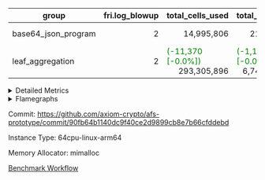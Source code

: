 | group | fri.log_blowup | total_cells_used | total_cycles | total_proof_time_ms |
| --- | --- | --- | --- | --- |
| base64_json_program | <div style='text-align: right'>2</div>  | <div style='text-align: right'>14,995,806</div>  | <div style='text-align: right'>217,352</div>  | <span style="color: red">(+8.0 [+0.3%])</span> <div style='text-align: right'>2,518.0</div>  |
| leaf_aggregation | <div style='text-align: right'>2</div>  | <span style="color: green">(-11,370 [-0.0%])</span> <div style='text-align: right'>293,305,896</div>  | <span style="color: green">(-1,102 [-0.0%])</span> <div style='text-align: right'>6,749,455</div>  | <span style="color: green">(-234.0 [-0.7%])</span> <div style='text-align: right'>35,023.0</div>  |


<details>
<summary>Detailed Metrics</summary>

| group | collect_metrics | execute_time_ms | total_cells_used | total_cycles |
| --- | --- | --- | --- | --- |
| base64_json_program | true | <span style="color: red">(+1.0 [+0.1%])</span> <div style='text-align: right'>1,392.0</div>  | <div style='text-align: right'>14,995,806</div>  | <div style='text-align: right'>217,352</div>  |

| group | chip_name | collect_metrics | rows_used |
| --- | --- | --- | --- |
| base64_json_program | ProgramChip | true | <div style='text-align: right'>19,408</div>  |
| base64_json_program | VmConnectorAir | true | <div style='text-align: right'>2</div>  |
| base64_json_program | Boundary | true | <div style='text-align: right'>5,180</div>  |
| base64_json_program | Merkle | true | <div style='text-align: right'>5,538</div>  |
| base64_json_program | AccessAdapter<8> | true | <div style='text-align: right'>5,180</div>  |
| base64_json_program | PhantomAir | true | <div style='text-align: right'>5</div>  |
| base64_json_program | <Rv32BaseAluAdapterAir,BaseAluCoreAir<4, 8>> | true | <div style='text-align: right'>89,113</div>  |
| base64_json_program | <Rv32BaseAluAdapterAir,LessThanCoreAir<4, 8>> | true | <div style='text-align: right'>575</div>  |
| base64_json_program | <Rv32BaseAluAdapterAir,ShiftCoreAir<4, 8>> | true | <div style='text-align: right'>16,188</div>  |
| base64_json_program | <Rv32LoadStoreAdapterAir,LoadStoreCoreAir<4>> | true | <div style='text-align: right'>55,121</div>  |
| base64_json_program | <Rv32LoadStoreAdapterAir,LoadSignExtendCoreAir<4, 8>> | true | <div style='text-align: right'>1,236</div>  |
| base64_json_program | <Rv32BranchAdapterAir,BranchEqualCoreAir<4>> | true | <div style='text-align: right'>27,336</div>  |
| base64_json_program | <Rv32BranchAdapterAir,BranchLessThanCoreAir<4, 8>> | true | <div style='text-align: right'>16,738</div>  |
| base64_json_program | <Rv32CondRdWriteAdapterAir,Rv32JalLuiCoreAir> | true | <div style='text-align: right'>5,004</div>  |
| base64_json_program | <Rv32JalrAdapterAir,Rv32JalrCoreAir> | true | <div style='text-align: right'>2,940</div>  |
| base64_json_program | <Rv32RdWriteAdapterAir,Rv32AuipcCoreAir> | true | <div style='text-align: right'>1,331</div>  |
| base64_json_program | <Rv32MultAdapterAir,MultiplicationCoreAir<4, 8>> | true | <div style='text-align: right'>116</div>  |
| base64_json_program | <Rv32MultAdapterAir,MulHCoreAir<4, 8>> | true | <div style='text-align: right'>86</div>  |
| base64_json_program | <Rv32HintStoreAdapterAir,Rv32HintStoreCoreAir> | true | <div style='text-align: right'>1,563</div>  |
| base64_json_program | Poseidon2VmAir<BabyBearParameters> | true | <div style='text-align: right'>10,718</div>  |
| base64_json_program | BitwiseOperationLookupAir<8> | true | <div style='text-align: right'>65,536</div>  |
| base64_json_program | RangeTupleCheckerAir<2> | true | <div style='text-align: right'>524,288</div>  |
| base64_json_program | VariableRangeCheckerAir | true | <div style='text-align: right'>131,072</div>  |

| group | collect_metrics | dsl_ir | opcode | frequency |
| --- | --- | --- | --- | --- |
| base64_json_program | true |  | ADD | <div style='text-align: right'>69,777</div>  |
| base64_json_program | true |  | AND | <div style='text-align: right'>10,124</div>  |
| base64_json_program | true |  | AUIPC | <div style='text-align: right'>1,331</div>  |
| base64_json_program | true |  | BEQ | <div style='text-align: right'>15,568</div>  |
| base64_json_program | true |  | BGE | <div style='text-align: right'>704</div>  |
| base64_json_program | true |  | BGEU | <div style='text-align: right'>6,863</div>  |
| base64_json_program | true |  | BLT | <div style='text-align: right'>3,353</div>  |
| base64_json_program | true |  | BLTU | <div style='text-align: right'>5,818</div>  |
| base64_json_program | true |  | BNE | <div style='text-align: right'>11,768</div>  |
| base64_json_program | true |  | HINT_STOREW | <div style='text-align: right'>1,563</div>  |
| base64_json_program | true |  | JAL | <div style='text-align: right'>3,686</div>  |
| base64_json_program | true |  | JALR | <div style='text-align: right'>2,940</div>  |
| base64_json_program | true |  | LOADB | <div style='text-align: right'>1,236</div>  |
| base64_json_program | true |  | LOADBU | <div style='text-align: right'>23,858</div>  |
| base64_json_program | true |  | LOADHU | <div style='text-align: right'>3</div>  |
| base64_json_program | true |  | LOADW | <div style='text-align: right'>13,465</div>  |
| base64_json_program | true |  | LUI | <div style='text-align: right'>1,318</div>  |
| base64_json_program | true |  | MUL | <div style='text-align: right'>116</div>  |
| base64_json_program | true |  | MULHU | <div style='text-align: right'>86</div>  |
| base64_json_program | true |  | OR | <div style='text-align: right'>7,608</div>  |
| base64_json_program | true |  | PHANTOM | <div style='text-align: right'>5</div>  |
| base64_json_program | true |  | SLL | <div style='text-align: right'>7,118</div>  |
| base64_json_program | true |  | SLT | <div style='text-align: right'>5</div>  |
| base64_json_program | true |  | SLTU | <div style='text-align: right'>570</div>  |
| base64_json_program | true |  | SRA | <div style='text-align: right'>8</div>  |
| base64_json_program | true |  | SRL | <div style='text-align: right'>9,062</div>  |
| base64_json_program | true |  | STOREB | <div style='text-align: right'>5,133</div>  |
| base64_json_program | true |  | STOREH | <div style='text-align: right'>10</div>  |
| base64_json_program | true |  | STOREW | <div style='text-align: right'>12,652</div>  |
| base64_json_program | true |  | SUB | <div style='text-align: right'>1,416</div>  |
| base64_json_program | true |  | XOR | <div style='text-align: right'>188</div>  |

| group | air_name | collect_metrics | dsl_ir | opcode | cells_used |
| --- | --- | --- | --- | --- | --- |
| base64_json_program | <Rv32BaseAluAdapterAir,BaseAluCoreAir<4, 8>> | true |  | ADD | <div style='text-align: right'>2,511,972</div>  |
| base64_json_program | AccessAdapter<8> | true |  | ADD | <div style='text-align: right'>85</div>  |
| base64_json_program | Boundary | true |  | ADD | <div style='text-align: right'>200</div>  |
| base64_json_program | Merkle | true |  | ADD | <div style='text-align: right'>128</div>  |
| base64_json_program | <Rv32BaseAluAdapterAir,BaseAluCoreAir<4, 8>> | true |  | AND | <div style='text-align: right'>364,464</div>  |
| base64_json_program | <Rv32RdWriteAdapterAir,Rv32AuipcCoreAir> | true |  | AUIPC | <div style='text-align: right'>27,951</div>  |
| base64_json_program | AccessAdapter<8> | true |  | AUIPC | <div style='text-align: right'>51</div>  |
| base64_json_program | Boundary | true |  | AUIPC | <div style='text-align: right'>120</div>  |
| base64_json_program | Merkle | true |  | AUIPC | <div style='text-align: right'>3,520</div>  |
| base64_json_program | <Rv32BranchAdapterAir,BranchEqualCoreAir<4>> | true |  | BEQ | <div style='text-align: right'>404,768</div>  |
| base64_json_program | <Rv32BranchAdapterAir,BranchLessThanCoreAir<4, 8>> | true |  | BGE | <div style='text-align: right'>22,528</div>  |
| base64_json_program | <Rv32BranchAdapterAir,BranchLessThanCoreAir<4, 8>> | true |  | BGEU | <div style='text-align: right'>219,616</div>  |
| base64_json_program | <Rv32BranchAdapterAir,BranchLessThanCoreAir<4, 8>> | true |  | BLT | <div style='text-align: right'>107,296</div>  |
| base64_json_program | <Rv32BranchAdapterAir,BranchLessThanCoreAir<4, 8>> | true |  | BLTU | <div style='text-align: right'>186,176</div>  |
| base64_json_program | <Rv32BranchAdapterAir,BranchEqualCoreAir<4>> | true |  | BNE | <div style='text-align: right'>305,968</div>  |
| base64_json_program | <Rv32HintStoreAdapterAir,Rv32HintStoreCoreAir> | true |  | HINT_STOREW | <div style='text-align: right'>40,638</div>  |
| base64_json_program | AccessAdapter<8> | true |  | HINT_STOREW | <div style='text-align: right'>13,277</div>  |
| base64_json_program | Boundary | true |  | HINT_STOREW | <div style='text-align: right'>31,240</div>  |
| base64_json_program | Merkle | true |  | HINT_STOREW | <div style='text-align: right'>49,856</div>  |
| base64_json_program | <Rv32CondRdWriteAdapterAir,Rv32JalLuiCoreAir> | true |  | JAL | <div style='text-align: right'>66,348</div>  |
| base64_json_program | <Rv32JalrAdapterAir,Rv32JalrCoreAir> | true |  | JALR | <div style='text-align: right'>82,320</div>  |
| base64_json_program | <Rv32LoadStoreAdapterAir,LoadSignExtendCoreAir<4, 8>> | true |  | LOADB | <div style='text-align: right'>43,260</div>  |
| base64_json_program | <Rv32LoadStoreAdapterAir,LoadStoreCoreAir<4>> | true |  | LOADBU | <div style='text-align: right'>954,320</div>  |
| base64_json_program | AccessAdapter<8> | true |  | LOADBU | <div style='text-align: right'>2,873</div>  |
| base64_json_program | Boundary | true |  | LOADBU | <div style='text-align: right'>6,760</div>  |
| base64_json_program | Merkle | true |  | LOADBU | <div style='text-align: right'>12,480</div>  |
| base64_json_program | <Rv32LoadStoreAdapterAir,LoadStoreCoreAir<4>> | true |  | LOADHU | <div style='text-align: right'>120</div>  |
| base64_json_program | <Rv32LoadStoreAdapterAir,LoadStoreCoreAir<4>> | true |  | LOADW | <div style='text-align: right'>538,600</div>  |
| base64_json_program | AccessAdapter<8> | true |  | LOADW | <div style='text-align: right'>1,921</div>  |
| base64_json_program | Boundary | true |  | LOADW | <div style='text-align: right'>4,520</div>  |
| base64_json_program | Merkle | true |  | LOADW | <div style='text-align: right'>12,416</div>  |
| base64_json_program | <Rv32CondRdWriteAdapterAir,Rv32JalLuiCoreAir> | true |  | LUI | <div style='text-align: right'>23,724</div>  |
| base64_json_program | AccessAdapter<8> | true |  | LUI | <div style='text-align: right'>17</div>  |
| base64_json_program | Boundary | true |  | LUI | <div style='text-align: right'>40</div>  |
| base64_json_program | <Rv32MultAdapterAir,MultiplicationCoreAir<4, 8>> | true |  | MUL | <div style='text-align: right'>3,596</div>  |
| base64_json_program | <Rv32MultAdapterAir,MulHCoreAir<4, 8>> | true |  | MULHU | <div style='text-align: right'>3,354</div>  |
| base64_json_program | <Rv32BaseAluAdapterAir,BaseAluCoreAir<4, 8>> | true |  | OR | <div style='text-align: right'>273,888</div>  |
| base64_json_program | PhantomAir | true |  | PHANTOM | <div style='text-align: right'>30</div>  |
| base64_json_program | <Rv32BaseAluAdapterAir,ShiftCoreAir<4, 8>> | true |  | SLL | <div style='text-align: right'>377,254</div>  |
| base64_json_program | <Rv32BaseAluAdapterAir,LessThanCoreAir<4, 8>> | true |  | SLT | <div style='text-align: right'>185</div>  |
| base64_json_program | <Rv32BaseAluAdapterAir,LessThanCoreAir<4, 8>> | true |  | SLTU | <div style='text-align: right'>21,090</div>  |
| base64_json_program | AccessAdapter<8> | true |  | SLTU | <div style='text-align: right'>17</div>  |
| base64_json_program | Boundary | true |  | SLTU | <div style='text-align: right'>40</div>  |
| base64_json_program | <Rv32BaseAluAdapterAir,ShiftCoreAir<4, 8>> | true |  | SRA | <div style='text-align: right'>424</div>  |
| base64_json_program | <Rv32BaseAluAdapterAir,ShiftCoreAir<4, 8>> | true |  | SRL | <div style='text-align: right'>480,286</div>  |
| base64_json_program | <Rv32LoadStoreAdapterAir,LoadStoreCoreAir<4>> | true |  | STOREB | <div style='text-align: right'>205,320</div>  |
| base64_json_program | AccessAdapter<8> | true |  | STOREB | <div style='text-align: right'>10,472</div>  |
| base64_json_program | Boundary | true |  | STOREB | <div style='text-align: right'>24,640</div>  |
| base64_json_program | Merkle | true |  | STOREB | <div style='text-align: right'>39,680</div>  |
| base64_json_program | <Rv32LoadStoreAdapterAir,LoadStoreCoreAir<4>> | true |  | STOREH | <div style='text-align: right'>400</div>  |
| base64_json_program | AccessAdapter<8> | true |  | STOREH | <div style='text-align: right'>17</div>  |
| base64_json_program | Boundary | true |  | STOREH | <div style='text-align: right'>40</div>  |
| base64_json_program | <Rv32LoadStoreAdapterAir,LoadStoreCoreAir<4>> | true |  | STOREW | <div style='text-align: right'>506,080</div>  |
| base64_json_program | AccessAdapter<8> | true |  | STOREW | <div style='text-align: right'>15,300</div>  |
| base64_json_program | Boundary | true |  | STOREW | <div style='text-align: right'>36,000</div>  |
| base64_json_program | Merkle | true |  | STOREW | <div style='text-align: right'>59,072</div>  |
| base64_json_program | <Rv32BaseAluAdapterAir,BaseAluCoreAir<4, 8>> | true |  | SUB | <div style='text-align: right'>50,976</div>  |
| base64_json_program | <Rv32BaseAluAdapterAir,BaseAluCoreAir<4, 8>> | true |  | XOR | <div style='text-align: right'>6,768</div>  |

| group | commit_exe_time_ms | execute_and_trace_gen_time_ms | execute_time_ms | fri.log_blowup | keygen_time_ms | num_segments | total_cells_used | total_cycles | total_proof_time_ms |
| --- | --- | --- | --- | --- | --- | --- | --- | --- | --- |
| base64_json_program | <span style="color: green">(-1.0 [-7.1%])</span> <div style='text-align: right'>13.0</div>  | <span style="color: green">(-5.0 [-1.0%])</span> <div style='text-align: right'>504.0</div>  | <span style="color: green">(-1.0 [-0.3%])</span> <div style='text-align: right'>337.0</div>  | <div style='text-align: right'>2</div>  | <span style="color: red">(+6.0 [+3.1%])</span> <div style='text-align: right'>199.0</div>  | <div style='text-align: right'>1</div>  | <div style='text-align: right'>14,995,806</div>  | <div style='text-align: right'>217,352</div>  | <span style="color: red">(+8.0 [+0.3%])</span> <div style='text-align: right'>2,518.0</div>  |
| leaf_aggregation |  |  |  | <div style='text-align: right'>2</div>  |  |  | <span style="color: green">(-11,370 [-0.0%])</span> <div style='text-align: right'>293,305,896</div>  | <span style="color: green">(-1,102 [-0.0%])</span> <div style='text-align: right'>6,749,455</div>  | <span style="color: green">(-234.0 [-0.7%])</span> <div style='text-align: right'>35,023.0</div>  |

| group | air_name | constraints | interactions | quotient_deg |
| --- | --- | --- | --- | --- |
| base64_json_program | ProgramAir | <div style='text-align: right'>4</div>  | <div style='text-align: right'>1</div>  | <div style='text-align: right'>1</div>  |
| base64_json_program | VmConnectorAir | <div style='text-align: right'>9</div>  | <div style='text-align: right'>3</div>  | <div style='text-align: right'>2</div>  |
| base64_json_program | PersistentBoundaryAir<8> | <div style='text-align: right'>6</div>  | <div style='text-align: right'>3</div>  | <div style='text-align: right'>2</div>  |
| base64_json_program | MemoryMerkleAir<8> | <div style='text-align: right'>40</div>  | <div style='text-align: right'>4</div>  | <div style='text-align: right'>2</div>  |
| base64_json_program | AccessAdapterAir<2> | <div style='text-align: right'>14</div>  | <div style='text-align: right'>5</div>  | <div style='text-align: right'>2</div>  |
| base64_json_program | AccessAdapterAir<4> | <div style='text-align: right'>14</div>  | <div style='text-align: right'>5</div>  | <div style='text-align: right'>2</div>  |
| base64_json_program | AccessAdapterAir<8> | <div style='text-align: right'>14</div>  | <div style='text-align: right'>5</div>  | <div style='text-align: right'>2</div>  |
| base64_json_program | AccessAdapterAir<16> | <div style='text-align: right'>14</div>  | <div style='text-align: right'>5</div>  | <div style='text-align: right'>2</div>  |
| base64_json_program | AccessAdapterAir<32> | <div style='text-align: right'>14</div>  | <div style='text-align: right'>5</div>  | <div style='text-align: right'>2</div>  |
| base64_json_program | AccessAdapterAir<64> | <div style='text-align: right'>14</div>  | <div style='text-align: right'>5</div>  | <div style='text-align: right'>2</div>  |
| base64_json_program | PhantomAir | <div style='text-align: right'>5</div>  | <div style='text-align: right'>3</div>  | <div style='text-align: right'>2</div>  |
| base64_json_program | VmAirWrapper<Rv32BaseAluAdapterAir, BaseAluCoreAir<4, 8> | <div style='text-align: right'>43</div>  | <div style='text-align: right'>19</div>  | <div style='text-align: right'>2</div>  |
| base64_json_program | VmAirWrapper<Rv32BaseAluAdapterAir, LessThanCoreAir<4, 8> | <div style='text-align: right'>39</div>  | <div style='text-align: right'>17</div>  | <div style='text-align: right'>2</div>  |
| base64_json_program | VmAirWrapper<Rv32BaseAluAdapterAir, ShiftCoreAir<4, 8> | <div style='text-align: right'>90</div>  | <div style='text-align: right'>23</div>  | <div style='text-align: right'>2</div>  |
| base64_json_program | VmAirWrapper<Rv32LoadStoreAdapterAir, LoadStoreCoreAir<4> | <div style='text-align: right'>38</div>  | <div style='text-align: right'>17</div>  | <div style='text-align: right'>2</div>  |
| base64_json_program | VmAirWrapper<Rv32LoadStoreAdapterAir, LoadSignExtendCoreAir<4, 8> | <div style='text-align: right'>33</div>  | <div style='text-align: right'>18</div>  | <div style='text-align: right'>2</div>  |
| base64_json_program | VmAirWrapper<Rv32BranchAdapterAir, BranchEqualCoreAir<4> | <div style='text-align: right'>25</div>  | <div style='text-align: right'>11</div>  | <div style='text-align: right'>2</div>  |
| base64_json_program | VmAirWrapper<Rv32BranchAdapterAir, BranchLessThanCoreAir<4, 8> | <div style='text-align: right'>41</div>  | <div style='text-align: right'>13</div>  | <div style='text-align: right'>2</div>  |
| base64_json_program | VmAirWrapper<Rv32CondRdWriteAdapterAir, Rv32JalLuiCoreAir> | <div style='text-align: right'>22</div>  | <div style='text-align: right'>10</div>  | <div style='text-align: right'>2</div>  |
| base64_json_program | VmAirWrapper<Rv32JalrAdapterAir, Rv32JalrCoreAir> | <div style='text-align: right'>20</div>  | <div style='text-align: right'>16</div>  | <div style='text-align: right'>2</div>  |
| base64_json_program | VmAirWrapper<Rv32RdWriteAdapterAir, Rv32AuipcCoreAir> | <div style='text-align: right'>15</div>  | <div style='text-align: right'>11</div>  | <div style='text-align: right'>2</div>  |
| base64_json_program | VmAirWrapper<Rv32MultAdapterAir, MultiplicationCoreAir<4, 8> | <div style='text-align: right'>26</div>  | <div style='text-align: right'>19</div>  | <div style='text-align: right'>2</div>  |
| base64_json_program | VmAirWrapper<Rv32MultAdapterAir, MulHCoreAir<4, 8> | <div style='text-align: right'>38</div>  | <div style='text-align: right'>24</div>  | <div style='text-align: right'>2</div>  |
| base64_json_program | VmAirWrapper<Rv32MultAdapterAir, DivRemCoreAir<4, 8> | <div style='text-align: right'>88</div>  | <div style='text-align: right'>25</div>  | <div style='text-align: right'>2</div>  |
| base64_json_program | VmAirWrapper<Rv32HintStoreAdapterAir, Rv32HintStoreCoreAir> | <div style='text-align: right'>17</div>  | <div style='text-align: right'>15</div>  | <div style='text-align: right'>2</div>  |
| base64_json_program | KeccakVmAir | <div style='text-align: right'>4,571</div>  | <div style='text-align: right'>321</div>  | <div style='text-align: right'>2</div>  |
| base64_json_program | Poseidon2VmAir<BabyBearParameters> | <div style='text-align: right'>525</div>  | <div style='text-align: right'>32</div>  | <div style='text-align: right'>2</div>  |
| base64_json_program | BitwiseOperationLookupAir<8> | <div style='text-align: right'>4</div>  | <div style='text-align: right'>2</div>  | <div style='text-align: right'>2</div>  |
| base64_json_program | RangeTupleCheckerAir<2> | <div style='text-align: right'>4</div>  | <div style='text-align: right'>1</div>  | <div style='text-align: right'>1</div>  |
| base64_json_program | VariableRangeCheckerAir | <div style='text-align: right'>4</div>  | <div style='text-align: right'>1</div>  | <div style='text-align: right'>1</div>  |

| group | air_name | segment | cells | constraints | interactions | main_cols | perm_cols | prep_cols | quotient_deg | rows |
| --- | --- | --- | --- | --- | --- | --- | --- | --- | --- | --- |
| base64_json_program | ProgramAir | 0 | <div style='text-align: right'>589,824</div>  |  |  | <div style='text-align: right'>10</div>  | <div style='text-align: right'>8</div>  |  |  | <div style='text-align: right'>32,768</div>  |
| base64_json_program | VmConnectorAir | 0 | <div style='text-align: right'>32</div>  |  |  | <div style='text-align: right'>4</div>  | <div style='text-align: right'>12</div>  | <div style='text-align: right'>1</div>  |  | <div style='text-align: right'>2</div>  |
| base64_json_program | PersistentBoundaryAir<8> | 0 | <div style='text-align: right'>262,144</div>  |  |  | <div style='text-align: right'>20</div>  | <div style='text-align: right'>12</div>  |  |  | <div style='text-align: right'>8,192</div>  |
| base64_json_program | MemoryMerkleAir<8> | 0 | <div style='text-align: right'>425,984</div>  |  |  | <div style='text-align: right'>32</div>  | <div style='text-align: right'>20</div>  |  |  | <div style='text-align: right'>8,192</div>  |
| base64_json_program | AccessAdapterAir<8> | 0 | <div style='text-align: right'>335,872</div>  |  |  | <div style='text-align: right'>17</div>  | <div style='text-align: right'>24</div>  |  |  | <div style='text-align: right'>8,192</div>  |
| base64_json_program | PhantomAir | 0 | <div style='text-align: right'>144</div>  |  |  | <div style='text-align: right'>6</div>  | <div style='text-align: right'>12</div>  |  |  | <div style='text-align: right'>8</div>  |
| base64_json_program | VmAirWrapper<Rv32BaseAluAdapterAir, BaseAluCoreAir<4, 8> | 0 | <div style='text-align: right'>15,204,352</div>  |  |  | <div style='text-align: right'>36</div>  | <div style='text-align: right'>80</div>  |  |  | <div style='text-align: right'>131,072</div>  |
| base64_json_program | VmAirWrapper<Rv32BaseAluAdapterAir, LessThanCoreAir<4, 8> | 0 | <div style='text-align: right'>78,848</div>  |  |  | <div style='text-align: right'>37</div>  | <div style='text-align: right'>40</div>  |  |  | <div style='text-align: right'>1,024</div>  |
| base64_json_program | VmAirWrapper<Rv32BaseAluAdapterAir, ShiftCoreAir<4, 8> | 0 | <div style='text-align: right'>1,720,320</div>  |  |  | <div style='text-align: right'>53</div>  | <div style='text-align: right'>52</div>  |  |  | <div style='text-align: right'>16,384</div>  |
| base64_json_program | VmAirWrapper<Rv32LoadStoreAdapterAir, LoadStoreCoreAir<4> | 0 | <div style='text-align: right'>7,340,032</div>  |  |  | <div style='text-align: right'>40</div>  | <div style='text-align: right'>72</div>  |  |  | <div style='text-align: right'>65,536</div>  |
| base64_json_program | VmAirWrapper<Rv32LoadStoreAdapterAir, LoadSignExtendCoreAir<4, 8> | 0 | <div style='text-align: right'>227,328</div>  |  |  | <div style='text-align: right'>35</div>  | <div style='text-align: right'>76</div>  |  |  | <div style='text-align: right'>2,048</div>  |
| base64_json_program | VmAirWrapper<Rv32BranchAdapterAir, BranchEqualCoreAir<4> | 0 | <div style='text-align: right'>2,424,832</div>  |  |  | <div style='text-align: right'>26</div>  | <div style='text-align: right'>48</div>  |  |  | <div style='text-align: right'>32,768</div>  |
| base64_json_program | VmAirWrapper<Rv32BranchAdapterAir, BranchLessThanCoreAir<4, 8> | 0 | <div style='text-align: right'>2,883,584</div>  |  |  | <div style='text-align: right'>32</div>  | <div style='text-align: right'>56</div>  |  |  | <div style='text-align: right'>32,768</div>  |
| base64_json_program | VmAirWrapper<Rv32CondRdWriteAdapterAir, Rv32JalLuiCoreAir> | 0 | <div style='text-align: right'>507,904</div>  |  |  | <div style='text-align: right'>18</div>  | <div style='text-align: right'>44</div>  |  |  | <div style='text-align: right'>8,192</div>  |
| base64_json_program | VmAirWrapper<Rv32JalrAdapterAir, Rv32JalrCoreAir> | 0 | <div style='text-align: right'>262,144</div>  |  |  | <div style='text-align: right'>28</div>  | <div style='text-align: right'>36</div>  |  |  | <div style='text-align: right'>4,096</div>  |
| base64_json_program | VmAirWrapper<Rv32RdWriteAdapterAir, Rv32AuipcCoreAir> | 0 | <div style='text-align: right'>100,352</div>  |  |  | <div style='text-align: right'>21</div>  | <div style='text-align: right'>28</div>  |  |  | <div style='text-align: right'>2,048</div>  |
| base64_json_program | VmAirWrapper<Rv32MultAdapterAir, MultiplicationCoreAir<4, 8> | 0 | <div style='text-align: right'>14,208</div>  |  |  | <div style='text-align: right'>31</div>  | <div style='text-align: right'>80</div>  |  |  | <div style='text-align: right'>128</div>  |
| base64_json_program | VmAirWrapper<Rv32MultAdapterAir, MulHCoreAir<4, 8> | 0 | <div style='text-align: right'>17,792</div>  |  |  | <div style='text-align: right'>39</div>  | <div style='text-align: right'>100</div>  |  |  | <div style='text-align: right'>128</div>  |
| base64_json_program | VmAirWrapper<Rv32HintStoreAdapterAir, Rv32HintStoreCoreAir> | 0 | <div style='text-align: right'>126,976</div>  |  |  | <div style='text-align: right'>26</div>  | <div style='text-align: right'>36</div>  |  |  | <div style='text-align: right'>2,048</div>  |
| base64_json_program | KeccakVmAir | 0 | <div style='text-align: right'>4,452</div>  |  |  | <div style='text-align: right'>3,164</div>  | <div style='text-align: right'>1,288</div>  |  |  | <div style='text-align: right'>1</div>  |
| base64_json_program | Poseidon2VmAir<BabyBearParameters> | 0 | <div style='text-align: right'>10,272,768</div>  |  |  | <div style='text-align: right'>559</div>  | <div style='text-align: right'>68</div>  |  |  | <div style='text-align: right'>16,384</div>  |
| base64_json_program | BitwiseOperationLookupAir<8> | 0 | <div style='text-align: right'>655,360</div>  |  |  | <div style='text-align: right'>2</div>  | <div style='text-align: right'>8</div>  | <div style='text-align: right'>3</div>  |  | <div style='text-align: right'>65,536</div>  |
| base64_json_program | RangeTupleCheckerAir<2> | 0 | <div style='text-align: right'>4,718,592</div>  |  |  | <div style='text-align: right'>1</div>  | <div style='text-align: right'>8</div>  | <div style='text-align: right'>2</div>  |  | <div style='text-align: right'>524,288</div>  |
| base64_json_program | VariableRangeCheckerAir | 0 | <div style='text-align: right'>1,179,648</div>  |  |  | <div style='text-align: right'>1</div>  | <div style='text-align: right'>8</div>  | <div style='text-align: right'>2</div>  |  | <div style='text-align: right'>131,072</div>  |
| leaf_aggregation | ProgramAir | 0 | <div style='text-align: right'>9,437,184</div>  | <div style='text-align: right'>4</div>  | <div style='text-align: right'>1</div>  | <div style='text-align: right'>10</div>  | <div style='text-align: right'>8</div>  |  | <div style='text-align: right'>1</div>  | <div style='text-align: right'>524,288</div>  |
| leaf_aggregation | VmConnectorAir | 0 | <div style='text-align: right'>24</div>  | <div style='text-align: right'>8</div>  | <div style='text-align: right'>3</div>  | <div style='text-align: right'>4</div>  | <div style='text-align: right'>8</div>  | <div style='text-align: right'>1</div>  | <div style='text-align: right'>4</div>  | <div style='text-align: right'>2</div>  |
| leaf_aggregation | VolatileBoundaryAir | 0 | <div style='text-align: right'>19,922,944</div>  | <div style='text-align: right'>16</div>  | <div style='text-align: right'>4</div>  | <div style='text-align: right'>11</div>  | <div style='text-align: right'>8</div>  |  | <div style='text-align: right'>4</div>  | <div style='text-align: right'>1,048,576</div>  |
| leaf_aggregation | AccessAdapterAir<2> | 0 | <div style='text-align: right'>56,623,104</div>  | <div style='text-align: right'>12</div>  | <div style='text-align: right'>5</div>  | <div style='text-align: right'>11</div>  | <div style='text-align: right'>16</div>  |  | <div style='text-align: right'>4</div>  | <div style='text-align: right'>2,097,152</div>  |
| leaf_aggregation | AccessAdapterAir<4> | 0 | <div style='text-align: right'>30,408,704</div>  | <div style='text-align: right'>12</div>  | <div style='text-align: right'>5</div>  | <div style='text-align: right'>13</div>  | <div style='text-align: right'>16</div>  |  | <div style='text-align: right'>4</div>  | <div style='text-align: right'>1,048,576</div>  |
| leaf_aggregation | AccessAdapterAir<8> | 0 | <div style='text-align: right'>4,325,376</div>  | <div style='text-align: right'>12</div>  | <div style='text-align: right'>5</div>  | <div style='text-align: right'>17</div>  | <div style='text-align: right'>16</div>  |  | <div style='text-align: right'>4</div>  | <div style='text-align: right'>131,072</div>  |
| leaf_aggregation | PhantomAir | 0 | <div style='text-align: right'>14,680,064</div>  | <div style='text-align: right'>4</div>  | <div style='text-align: right'>3</div>  | <div style='text-align: right'>6</div>  | <div style='text-align: right'>8</div>  |  | <div style='text-align: right'>4</div>  | <div style='text-align: right'>1,048,576</div>  |
| leaf_aggregation | VmAirWrapper<NativeLoadStoreAdapterAir<1>, KernelLoadStoreCoreAir<1> | 0 | <div style='text-align: right'>136,314,880</div>  | <div style='text-align: right'>31</div>  | <div style='text-align: right'>19</div>  | <div style='text-align: right'>41</div>  | <div style='text-align: right'>24</div>  |  | <div style='text-align: right'>4</div>  | <div style='text-align: right'>2,097,152</div>  |
| leaf_aggregation | VmAirWrapper<BranchNativeAdapterAir, BranchEqualCoreAir<1> | 0 | <div style='text-align: right'>106,954,752</div>  | <div style='text-align: right'>23</div>  | <div style='text-align: right'>11</div>  | <div style='text-align: right'>23</div>  | <div style='text-align: right'>28</div>  |  | <div style='text-align: right'>2</div>  | <div style='text-align: right'>2,097,152</div>  |
| leaf_aggregation | VmAirWrapper<JalNativeAdapterAir, JalCoreAir> | 0 | <div style='text-align: right'>2,883,584</div>  | <div style='text-align: right'>6</div>  | <div style='text-align: right'>7</div>  | <div style='text-align: right'>10</div>  | <div style='text-align: right'>12</div>  |  | <div style='text-align: right'>4</div>  | <div style='text-align: right'>131,072</div>  |
| leaf_aggregation | VmAirWrapper<NativeAdapterAir<2, 1>, FieldArithmeticCoreAir> | 0 | <div style='text-align: right'>209,715,200</div>  | <div style='text-align: right'>23</div>  | <div style='text-align: right'>15</div>  | <div style='text-align: right'>30</div>  | <div style='text-align: right'>20</div>  |  | <div style='text-align: right'>4</div>  | <div style='text-align: right'>4,194,304</div>  |
| leaf_aggregation | VmAirWrapper<NativeVectorizedAdapterAir<4>, FieldExtensionCoreAir> | 0 | <div style='text-align: right'>7,864,320</div>  | <div style='text-align: right'>23</div>  | <div style='text-align: right'>15</div>  | <div style='text-align: right'>40</div>  | <div style='text-align: right'>20</div>  |  | <div style='text-align: right'>4</div>  | <div style='text-align: right'>131,072</div>  |
| leaf_aggregation | FriReducedOpeningAir | 0 | <div style='text-align: right'>146,800,640</div>  | <div style='text-align: right'>59</div>  | <div style='text-align: right'>35</div>  | <div style='text-align: right'>64</div>  | <div style='text-align: right'>76</div>  |  | <div style='text-align: right'>4</div>  | <div style='text-align: right'>1,048,576</div>  |
| leaf_aggregation | Poseidon2VmAir<BabyBearParameters> | 0 | <div style='text-align: right'>38,993,920</div>  | <div style='text-align: right'>517</div>  | <div style='text-align: right'>32</div>  | <div style='text-align: right'>559</div>  | <div style='text-align: right'>36</div>  |  | <div style='text-align: right'>4</div>  | <div style='text-align: right'>65,536</div>  |
| leaf_aggregation | VariableRangeCheckerAir | 0 | <div style='text-align: right'>1,179,648</div>  | <div style='text-align: right'>4</div>  | <div style='text-align: right'>1</div>  | <div style='text-align: right'>1</div>  | <div style='text-align: right'>8</div>  | <div style='text-align: right'>2</div>  | <div style='text-align: right'>1</div>  | <div style='text-align: right'>131,072</div>  |

| group | segment | commit_exe_time_ms | execute_and_trace_gen_time_ms | execute_time_ms | fri.log_blowup | keygen_time_ms | num_segments | stark_prove_excluding_trace_time_ms | total_cells | verify_program_compile_ms |
| --- | --- | --- | --- | --- | --- | --- | --- | --- | --- | --- |
| base64_json_program | 0 |  | <span style="color: green">(-4.0 [-2.4%])</span> <div style='text-align: right'>165.0</div>  |  |  |  |  | <span style="color: red">(+17.0 [+0.9%])</span> <div style='text-align: right'>1,849.0</div>  | <div style='text-align: right'>49,353,492</div>  |  |
| leaf_aggregation | 0 | <span style="color: red">(+8.0 [+7.6%])</span> <div style='text-align: right'>113.0</div>  | <span style="color: green">(-52.0 [-0.6%])</span> <div style='text-align: right'>9,369.0</div>  | <span style="color: green">(-55.0 [-0.7%])</span> <div style='text-align: right'>7,671.0</div>  | <div style='text-align: right'>2</div>  | <span style="color: red">(+2.0 [+3.6%])</span> <div style='text-align: right'>57.0</div>  | <div style='text-align: right'>1</div>  | <span style="color: green">(-182.0 [-0.7%])</span> <div style='text-align: right'>25,654.0</div>  | <div style='text-align: right'>786,104,344</div>  | <span style="color: green">(-51.0 [-0.1%])</span> <div style='text-align: right'>72,833.0</div>  |

| group | collect_metrics | segment | execute_time_ms | total_cells_used | total_cycles |
| --- | --- | --- | --- | --- | --- |
| leaf_aggregation | true | 0 | <span style="color: green">(-173.0 [-0.5%])</span> <div style='text-align: right'>36,603.0</div>  | <span style="color: green">(-11,370 [-0.0%])</span> <div style='text-align: right'>293,305,896</div>  | <span style="color: green">(-1,102 [-0.0%])</span> <div style='text-align: right'>6,749,455</div>  |

| group | chip_name | collect_metrics | segment | rows_used |
| --- | --- | --- | --- | --- |
| leaf_aggregation | ProgramChip | true | 0 | <div style='text-align: right'>305,302</div>  |
| leaf_aggregation | VmConnectorAir | true | 0 | <div style='text-align: right'>2</div>  |
| leaf_aggregation | Boundary | true | 0 | <div style='text-align: right'>1,009,881</div>  |
| leaf_aggregation | AccessAdapter<2> | true | 0 | <span style="color: green">(-20 [-0.0%])</span> <div style='text-align: right'>1,059,876</div>  |
| leaf_aggregation | AccessAdapter<4> | true | 0 | <span style="color: green">(-10 [-0.0%])</span> <div style='text-align: right'>530,190</div>  |
| leaf_aggregation | AccessAdapter<8> | true | 0 | <div style='text-align: right'>107,366</div>  |
| leaf_aggregation | PhantomAir | true | 0 | <div style='text-align: right'>620,280</div>  |
| leaf_aggregation | <NativeLoadStoreAdapterAir<1>,KernelLoadStoreCoreAir<1>> | true | 0 | <div style='text-align: right'>1,913,247</div>  |
| leaf_aggregation | <BranchNativeAdapterAir,BranchEqualCoreAir<1>> | true | 0 | <div style='text-align: right'>1,354,088</div>  |
| leaf_aggregation | <JalNativeAdapterAir,JalCoreAir> | true | 0 | <span style="color: green">(-1,102 [-1.3%])</span> <div style='text-align: right'>83,838</div>  |
| leaf_aggregation | <NativeAdapterAir<2, 1>,FieldArithmeticCoreAir> | true | 0 | <div style='text-align: right'>2,612,508</div>  |
| leaf_aggregation | <NativeVectorizedAdapterAir<4>,FieldExtensionCoreAir> | true | 0 | <div style='text-align: right'>106,604</div>  |
| leaf_aggregation | FriReducedOpeningAir | true | 0 | <div style='text-align: right'>550,368</div>  |
| leaf_aggregation | Poseidon2VmAir<BabyBearParameters> | true | 0 | <div style='text-align: right'>52,548</div>  |
| leaf_aggregation | VariableRangeCheckerAir | true | 0 | <div style='text-align: right'>131,072</div>  |

| group | collect_metrics | dsl_ir | opcode | segment | frequency |
| --- | --- | --- | --- | --- | --- |
| leaf_aggregation | true |  | JAL | 0 | <div style='text-align: right'>1</div>  |
| leaf_aggregation | true |  | STOREW | 0 | <div style='text-align: right'>2</div>  |
| leaf_aggregation | true | AddE | FE4ADD | 0 | <div style='text-align: right'>46,074</div>  |
| leaf_aggregation | true | AddEFFI | LOADW | 0 | <div style='text-align: right'>180</div>  |
| leaf_aggregation | true | AddEFFI | STOREW | 0 | <div style='text-align: right'>540</div>  |
| leaf_aggregation | true | AddEFI | ADD | 0 | <div style='text-align: right'>528</div>  |
| leaf_aggregation | true | AddEI | ADD | 0 | <div style='text-align: right'>91,016</div>  |
| leaf_aggregation | true | AddF | ADD | 0 | <div style='text-align: right'>1,333</div>  |
| leaf_aggregation | true | AddFI | ADD | 0 | <div style='text-align: right'>61,024</div>  |
| leaf_aggregation | true | AddV | ADD | 0 | <div style='text-align: right'>14,758</div>  |
| leaf_aggregation | true | AddVI | ADD | 0 | <div style='text-align: right'>774,124</div>  |
| leaf_aggregation | true | Alloc | ADD | 0 | <div style='text-align: right'>55,480</div>  |
| leaf_aggregation | true | Alloc | LOADW | 0 | <div style='text-align: right'>55,480</div>  |
| leaf_aggregation | true | Alloc | MUL | 0 | <div style='text-align: right'>33,005</div>  |
| leaf_aggregation | true | AssertEqE | BNE | 0 | <div style='text-align: right'>264</div>  |
| leaf_aggregation | true | AssertEqEI | BNE | 0 | <div style='text-align: right'>4</div>  |
| leaf_aggregation | true | AssertEqF | BNE | 0 | <div style='text-align: right'>10,448</div>  |
| leaf_aggregation | true | AssertEqV | BNE | 0 | <div style='text-align: right'>1,075</div>  |
| leaf_aggregation | true | AssertEqVI | BNE | 0 | <div style='text-align: right'>281</div>  |
| leaf_aggregation | true | CT-InitializePcsConst | PHANTOM | 0 | <div style='text-align: right'>2</div>  |
| leaf_aggregation | true | CT-ReadingProofFromInput | PHANTOM | 0 | <div style='text-align: right'>2</div>  |
| leaf_aggregation | true | CT-VerifierProgram | PHANTOM | 0 | <div style='text-align: right'>2</div>  |
| leaf_aggregation | true | CT-compute-reduced-opening | PHANTOM | 0 | <div style='text-align: right'>672</div>  |
| leaf_aggregation | true | CT-exp-reverse-bits-len | PHANTOM | 0 | <div style='text-align: right'>8,232</div>  |
| leaf_aggregation | true | CT-poseidon2-hash | PHANTOM | 0 | <div style='text-align: right'>3,696</div>  |
| leaf_aggregation | true | CT-poseidon2-hash-ext | PHANTOM | 0 | <div style='text-align: right'>1,596</div>  |
| leaf_aggregation | true | CT-poseidon2-hash-setup | PHANTOM | 0 | <div style='text-align: right'>557,928</div>  |
| leaf_aggregation | true | CT-single-reduced-opening-eval | PHANTOM | 0 | <div style='text-align: right'>12,684</div>  |
| leaf_aggregation | true | CT-stage-c-build-rounds | PHANTOM | 0 | <div style='text-align: right'>2</div>  |
| leaf_aggregation | true | CT-stage-d-1-verify-shape-and-sample-challenges | PHANTOM | 0 | <div style='text-align: right'>2</div>  |
| leaf_aggregation | true | CT-stage-d-2-fri-fold | PHANTOM | 0 | <div style='text-align: right'>2</div>  |
| leaf_aggregation | true | CT-stage-d-3-verify-challenges | PHANTOM | 0 | <div style='text-align: right'>2</div>  |
| leaf_aggregation | true | CT-stage-d-verify-pcs | PHANTOM | 0 | <div style='text-align: right'>2</div>  |
| leaf_aggregation | true | CT-stage-e-verify-constraints | PHANTOM | 0 | <div style='text-align: right'>2</div>  |
| leaf_aggregation | true | CT-verify-batch | PHANTOM | 0 | <div style='text-align: right'>672</div>  |
| leaf_aggregation | true | CT-verify-batch-ext | PHANTOM | 0 | <div style='text-align: right'>1,596</div>  |
| leaf_aggregation | true | CT-verify-batch-reduce-fast | PHANTOM | 0 | <div style='text-align: right'>5,292</div>  |
| leaf_aggregation | true | CT-verify-batch-reduce-fast-setup | PHANTOM | 0 | <div style='text-align: right'>5,292</div>  |
| leaf_aggregation | true | CT-verify-query | PHANTOM | 0 | <div style='text-align: right'>84</div>  |
| leaf_aggregation | true | DivE | BBE4DIV | 0 | <div style='text-align: right'>7,188</div>  |
| leaf_aggregation | true | DivEIN | BBE4DIV | 0 | <div style='text-align: right'>66</div>  |
| leaf_aggregation | true | DivEIN | STOREW | 0 | <div style='text-align: right'>264</div>  |
| leaf_aggregation | true | DivFIN | DIV | 0 | <div style='text-align: right'>156</div>  |
| leaf_aggregation | true | For | ADD | 0 | <div style='text-align: right'>886,650</div>  |
| leaf_aggregation | true | For | BNE | 0 | <div style='text-align: right'>932,317</div>  |
| leaf_aggregation | true | For | JAL | 0 | <div style='text-align: right'>45,667</div>  |
| leaf_aggregation | true | For | LOADW | 0 | <div style='text-align: right'>2,688</div>  |
| leaf_aggregation | true | For | STOREW | 0 | <div style='text-align: right'>42,979</div>  |
| leaf_aggregation | true | FriReducedOpening | FRI_REDUCED_OPENING | 0 | <div style='text-align: right'>6,342</div>  |
| leaf_aggregation | true | HintBitsF | PHANTOM | 0 | <div style='text-align: right'>43</div>  |
| leaf_aggregation | true | HintInputVec | PHANTOM | 0 | <div style='text-align: right'>22,475</div>  |
| leaf_aggregation | true | IfEq | BNE | 0 | <div style='text-align: right'>28,949</div>  |
| leaf_aggregation | true | IfEqI | BNE | 0 | <div style='text-align: right'>363,144</div>  |
| leaf_aggregation | true | IfEqI | JAL | 0 | <span style="color: green">(-1,102 [-2.8%])</span> <div style='text-align: right'>38,168</div>  |
| leaf_aggregation | true | IfNe | BEQ | 0 | <div style='text-align: right'>14,839</div>  |
| leaf_aggregation | true | IfNe | JAL | 0 | <div style='text-align: right'>2</div>  |
| leaf_aggregation | true | IfNeI | BEQ | 0 | <div style='text-align: right'>2,767</div>  |
| leaf_aggregation | true | ImmE | STOREW | 0 | <div style='text-align: right'>16,176</div>  |
| leaf_aggregation | true | ImmF | STOREW | 0 | <div style='text-align: right'>45,741</div>  |
| leaf_aggregation | true | ImmV | STOREW | 0 | <div style='text-align: right'>54,791</div>  |
| leaf_aggregation | true | LoadE | LOADW | 0 | <div style='text-align: right'>62,196</div>  |
| leaf_aggregation | true | LoadE | LOADW2 | 0 | <div style='text-align: right'>74,352</div>  |
| leaf_aggregation | true | LoadF | LOADW | 0 | <div style='text-align: right'>26,896</div>  |
| leaf_aggregation | true | LoadF | LOADW2 | 0 | <div style='text-align: right'>300,903</div>  |
| leaf_aggregation | true | LoadV | LOADW | 0 | <div style='text-align: right'>25,515</div>  |
| leaf_aggregation | true | LoadV | LOADW2 | 0 | <div style='text-align: right'>233,588</div>  |
| leaf_aggregation | true | MulE | BBE4MUL | 0 | <div style='text-align: right'>31,902</div>  |
| leaf_aggregation | true | MulEF | MUL | 0 | <div style='text-align: right'>3,720</div>  |
| leaf_aggregation | true | MulEFI | MUL | 0 | <div style='text-align: right'>7,976</div>  |
| leaf_aggregation | true | MulEI | BBE4MUL | 0 | <div style='text-align: right'>4,774</div>  |
| leaf_aggregation | true | MulEI | STOREW | 0 | <div style='text-align: right'>19,096</div>  |
| leaf_aggregation | true | MulF | MUL | 0 | <div style='text-align: right'>118,651</div>  |
| leaf_aggregation | true | MulFI | MUL | 0 | <div style='text-align: right'>1,357</div>  |
| leaf_aggregation | true | MulVI | MUL | 0 | <div style='text-align: right'>19,790</div>  |
| leaf_aggregation | true | NegE | MUL | 0 | <div style='text-align: right'>436</div>  |
| leaf_aggregation | true | Poseidon2CompressBabyBear | COMP_POS2 | 0 | <div style='text-align: right'>16,212</div>  |
| leaf_aggregation | true | Poseidon2PermuteBabyBear | PERM_POS2 | 0 | <div style='text-align: right'>36,336</div>  |
| leaf_aggregation | true | StoreE | STOREW | 0 | <div style='text-align: right'>23,824</div>  |
| leaf_aggregation | true | StoreE | STOREW2 | 0 | <div style='text-align: right'>39,388</div>  |
| leaf_aggregation | true | StoreF | STOREW | 0 | <div style='text-align: right'>36,078</div>  |
| leaf_aggregation | true | StoreF | STOREW2 | 0 | <div style='text-align: right'>286,073</div>  |
| leaf_aggregation | true | StoreHintWord | ADD | 0 | <div style='text-align: right'>455,137</div>  |
| leaf_aggregation | true | StoreHintWord | SHINTW | 0 | <div style='text-align: right'>478,945</div>  |
| leaf_aggregation | true | StoreV | STOREW | 0 | <div style='text-align: right'>2,952</div>  |
| leaf_aggregation | true | StoreV | STOREW2 | 0 | <div style='text-align: right'>65,370</div>  |
| leaf_aggregation | true | SubE | FE4SUB | 0 | <div style='text-align: right'>16,600</div>  |
| leaf_aggregation | true | SubEF | LOADW | 0 | <div style='text-align: right'>19,230</div>  |
| leaf_aggregation | true | SubEF | SUB | 0 | <div style='text-align: right'>6,410</div>  |
| leaf_aggregation | true | SubEFI | ADD | 0 | <div style='text-align: right'>9,444</div>  |
| leaf_aggregation | true | SubEI | ADD | 0 | <div style='text-align: right'>528</div>  |
| leaf_aggregation | true | SubFI | SUB | 0 | <div style='text-align: right'>1,333</div>  |
| leaf_aggregation | true | SubV | SUB | 0 | <div style='text-align: right'>67,896</div>  |
| leaf_aggregation | true | SubVI | SUB | 0 | <div style='text-align: right'>958</div>  |
| leaf_aggregation | true | SubVIN | SUB | 0 | <div style='text-align: right'>798</div>  |

| group | air_name | collect_metrics | dsl_ir | opcode | segment | cells_used |
| --- | --- | --- | --- | --- | --- | --- |
| leaf_aggregation | <JalNativeAdapterAir,JalCoreAir> | true |  | JAL | 0 | <div style='text-align: right'>10</div>  |
| leaf_aggregation | Boundary | true |  | JAL | 0 | <div style='text-align: right'>11</div>  |
| leaf_aggregation | <NativeLoadStoreAdapterAir<1>,KernelLoadStoreCoreAir<1>> | true |  | STOREW | 0 | <div style='text-align: right'>82</div>  |
| leaf_aggregation | Boundary | true |  | STOREW | 0 | <div style='text-align: right'>22</div>  |
| leaf_aggregation | <NativeVectorizedAdapterAir<4>,FieldExtensionCoreAir> | true | AddE | FE4ADD | 0 | <div style='text-align: right'>1,842,960</div>  |
| leaf_aggregation | AccessAdapter<2> | true | AddE | FE4ADD | 0 | <div style='text-align: right'>1,321,914</div>  |
| leaf_aggregation | AccessAdapter<4> | true | AddE | FE4ADD | 0 | <div style='text-align: right'>781,131</div>  |
| leaf_aggregation | Boundary | true | AddE | FE4ADD | 0 | <div style='text-align: right'>1,385,648</div>  |
| leaf_aggregation | <NativeLoadStoreAdapterAir<1>,KernelLoadStoreCoreAir<1>> | true | AddEFFI | LOADW | 0 | <div style='text-align: right'>7,380</div>  |
| leaf_aggregation | AccessAdapter<2> | true | AddEFFI | LOADW | 0 | <div style='text-align: right'>1,111</div>  |
| leaf_aggregation | AccessAdapter<4> | true | AddEFFI | LOADW | 0 | <div style='text-align: right'>1,313</div>  |
| leaf_aggregation | Boundary | true | AddEFFI | LOADW | 0 | <div style='text-align: right'>308</div>  |
| leaf_aggregation | <NativeLoadStoreAdapterAir<1>,KernelLoadStoreCoreAir<1>> | true | AddEFFI | STOREW | 0 | <div style='text-align: right'>22,140</div>  |
| leaf_aggregation | AccessAdapter<2> | true | AddEFFI | STOREW | 0 | <div style='text-align: right'>1,111</div>  |
| leaf_aggregation | Boundary | true | AddEFFI | STOREW | 0 | <div style='text-align: right'>924</div>  |
| leaf_aggregation | <NativeAdapterAir<2, 1>,FieldArithmeticCoreAir> | true | AddEFI | ADD | 0 | <div style='text-align: right'>15,840</div>  |
| leaf_aggregation | AccessAdapter<2> | true | AddEFI | ADD | 0 | <div style='text-align: right'>2,266</div>  |
| leaf_aggregation | AccessAdapter<4> | true | AddEFI | ADD | 0 | <div style='text-align: right'>1,339</div>  |
| leaf_aggregation | Boundary | true | AddEFI | ADD | 0 | <div style='text-align: right'>2,112</div>  |
| leaf_aggregation | <NativeAdapterAir<2, 1>,FieldArithmeticCoreAir> | true | AddEI | ADD | 0 | <div style='text-align: right'>2,730,480</div>  |
| leaf_aggregation | AccessAdapter<2> | true | AddEI | ADD | 0 | <span style="color: green">(-110 [-0.0%])</span> <div style='text-align: right'>575,300</div>  |
| leaf_aggregation | AccessAdapter<4> | true | AddEI | ADD | 0 | <span style="color: green">(-65 [-0.0%])</span> <div style='text-align: right'>339,950</div>  |
| leaf_aggregation | Boundary | true | AddEI | ADD | 0 | <div style='text-align: right'>665,368</div>  |
| leaf_aggregation | <NativeAdapterAir<2, 1>,FieldArithmeticCoreAir> | true | AddF | ADD | 0 | <div style='text-align: right'>39,990</div>  |
| leaf_aggregation | <NativeAdapterAir<2, 1>,FieldArithmeticCoreAir> | true | AddFI | ADD | 0 | <div style='text-align: right'>1,830,720</div>  |
| leaf_aggregation | Boundary | true | AddFI | ADD | 0 | <div style='text-align: right'>253</div>  |
| leaf_aggregation | <NativeAdapterAir<2, 1>,FieldArithmeticCoreAir> | true | AddV | ADD | 0 | <div style='text-align: right'>442,740</div>  |
| leaf_aggregation | Boundary | true | AddV | ADD | 0 | <div style='text-align: right'>22</div>  |
| leaf_aggregation | <NativeAdapterAir<2, 1>,FieldArithmeticCoreAir> | true | AddVI | ADD | 0 | <div style='text-align: right'>23,223,720</div>  |
| leaf_aggregation | Boundary | true | AddVI | ADD | 0 | <div style='text-align: right'>1,276</div>  |
| leaf_aggregation | <NativeAdapterAir<2, 1>,FieldArithmeticCoreAir> | true | Alloc | ADD | 0 | <div style='text-align: right'>1,664,400</div>  |
| leaf_aggregation | <NativeLoadStoreAdapterAir<1>,KernelLoadStoreCoreAir<1>> | true | Alloc | LOADW | 0 | <div style='text-align: right'>2,274,680</div>  |
| leaf_aggregation | Boundary | true | Alloc | LOADW | 0 | <div style='text-align: right'>1,122</div>  |
| leaf_aggregation | <NativeAdapterAir<2, 1>,FieldArithmeticCoreAir> | true | Alloc | MUL | 0 | <div style='text-align: right'>990,150</div>  |
| leaf_aggregation | AccessAdapter<2> | true | Alloc | MUL | 0 | <div style='text-align: right'>33</div>  |
| leaf_aggregation | AccessAdapter<4> | true | Alloc | MUL | 0 | <div style='text-align: right'>39</div>  |
| leaf_aggregation | <BranchNativeAdapterAir,BranchEqualCoreAir<1>> | true | AssertEqE | BNE | 0 | <div style='text-align: right'>6,072</div>  |
| leaf_aggregation | AccessAdapter<2> | true | AssertEqE | BNE | 0 | <div style='text-align: right'>1,452</div>  |
| leaf_aggregation | AccessAdapter<4> | true | AssertEqE | BNE | 0 | <div style='text-align: right'>858</div>  |
| leaf_aggregation | <BranchNativeAdapterAir,BranchEqualCoreAir<1>> | true | AssertEqEI | BNE | 0 | <div style='text-align: right'>92</div>  |
| leaf_aggregation | AccessAdapter<2> | true | AssertEqEI | BNE | 0 | <div style='text-align: right'>22</div>  |
| leaf_aggregation | AccessAdapter<4> | true | AssertEqEI | BNE | 0 | <div style='text-align: right'>13</div>  |
| leaf_aggregation | <BranchNativeAdapterAir,BranchEqualCoreAir<1>> | true | AssertEqF | BNE | 0 | <div style='text-align: right'>240,304</div>  |
| leaf_aggregation | <BranchNativeAdapterAir,BranchEqualCoreAir<1>> | true | AssertEqV | BNE | 0 | <div style='text-align: right'>24,725</div>  |
| leaf_aggregation | <BranchNativeAdapterAir,BranchEqualCoreAir<1>> | true | AssertEqVI | BNE | 0 | <div style='text-align: right'>6,463</div>  |
| leaf_aggregation | PhantomAir | true | CT-InitializePcsConst | PHANTOM | 0 | <div style='text-align: right'>12</div>  |
| leaf_aggregation | PhantomAir | true | CT-ReadingProofFromInput | PHANTOM | 0 | <div style='text-align: right'>12</div>  |
| leaf_aggregation | PhantomAir | true | CT-VerifierProgram | PHANTOM | 0 | <div style='text-align: right'>12</div>  |
| leaf_aggregation | PhantomAir | true | CT-compute-reduced-opening | PHANTOM | 0 | <div style='text-align: right'>4,032</div>  |
| leaf_aggregation | PhantomAir | true | CT-exp-reverse-bits-len | PHANTOM | 0 | <div style='text-align: right'>49,392</div>  |
| leaf_aggregation | PhantomAir | true | CT-poseidon2-hash | PHANTOM | 0 | <div style='text-align: right'>22,176</div>  |
| leaf_aggregation | PhantomAir | true | CT-poseidon2-hash-ext | PHANTOM | 0 | <div style='text-align: right'>9,576</div>  |
| leaf_aggregation | PhantomAir | true | CT-poseidon2-hash-setup | PHANTOM | 0 | <div style='text-align: right'>3,347,568</div>  |
| leaf_aggregation | PhantomAir | true | CT-single-reduced-opening-eval | PHANTOM | 0 | <div style='text-align: right'>76,104</div>  |
| leaf_aggregation | PhantomAir | true | CT-stage-c-build-rounds | PHANTOM | 0 | <div style='text-align: right'>12</div>  |
| leaf_aggregation | PhantomAir | true | CT-stage-d-1-verify-shape-and-sample-challenges | PHANTOM | 0 | <div style='text-align: right'>12</div>  |
| leaf_aggregation | PhantomAir | true | CT-stage-d-2-fri-fold | PHANTOM | 0 | <div style='text-align: right'>12</div>  |
| leaf_aggregation | PhantomAir | true | CT-stage-d-3-verify-challenges | PHANTOM | 0 | <div style='text-align: right'>12</div>  |
| leaf_aggregation | PhantomAir | true | CT-stage-d-verify-pcs | PHANTOM | 0 | <div style='text-align: right'>12</div>  |
| leaf_aggregation | PhantomAir | true | CT-stage-e-verify-constraints | PHANTOM | 0 | <div style='text-align: right'>12</div>  |
| leaf_aggregation | PhantomAir | true | CT-verify-batch | PHANTOM | 0 | <div style='text-align: right'>4,032</div>  |
| leaf_aggregation | PhantomAir | true | CT-verify-batch-ext | PHANTOM | 0 | <div style='text-align: right'>9,576</div>  |
| leaf_aggregation | PhantomAir | true | CT-verify-batch-reduce-fast | PHANTOM | 0 | <div style='text-align: right'>31,752</div>  |
| leaf_aggregation | PhantomAir | true | CT-verify-batch-reduce-fast-setup | PHANTOM | 0 | <div style='text-align: right'>31,752</div>  |
| leaf_aggregation | PhantomAir | true | CT-verify-query | PHANTOM | 0 | <div style='text-align: right'>504</div>  |
| leaf_aggregation | <NativeVectorizedAdapterAir<4>,FieldExtensionCoreAir> | true | DivE | BBE4DIV | 0 | <div style='text-align: right'>287,520</div>  |
| leaf_aggregation | AccessAdapter<2> | true | DivE | BBE4DIV | 0 | <div style='text-align: right'>141,130</div>  |
| leaf_aggregation | AccessAdapter<4> | true | DivE | BBE4DIV | 0 | <div style='text-align: right'>83,395</div>  |
| leaf_aggregation | <NativeVectorizedAdapterAir<4>,FieldExtensionCoreAir> | true | DivEIN | BBE4DIV | 0 | <div style='text-align: right'>2,640</div>  |
| leaf_aggregation | AccessAdapter<2> | true | DivEIN | BBE4DIV | 0 | <div style='text-align: right'>2,794</div>  |
| leaf_aggregation | AccessAdapter<4> | true | DivEIN | BBE4DIV | 0 | <div style='text-align: right'>1,651</div>  |
| leaf_aggregation | Boundary | true | DivEIN | BBE4DIV | 0 | <div style='text-align: right'>528</div>  |
| leaf_aggregation | <NativeLoadStoreAdapterAir<1>,KernelLoadStoreCoreAir<1>> | true | DivEIN | STOREW | 0 | <div style='text-align: right'>10,824</div>  |
| leaf_aggregation | AccessAdapter<2> | true | DivEIN | STOREW | 0 | <div style='text-align: right'>957</div>  |
| leaf_aggregation | AccessAdapter<4> | true | DivEIN | STOREW | 0 | <div style='text-align: right'>273</div>  |
| leaf_aggregation | <NativeAdapterAir<2, 1>,FieldArithmeticCoreAir> | true | DivFIN | DIV | 0 | <div style='text-align: right'>4,680</div>  |
| leaf_aggregation | <NativeAdapterAir<2, 1>,FieldArithmeticCoreAir> | true | For | ADD | 0 | <div style='text-align: right'>26,599,500</div>  |
| leaf_aggregation | <BranchNativeAdapterAir,BranchEqualCoreAir<1>> | true | For | BNE | 0 | <div style='text-align: right'>21,443,291</div>  |
| leaf_aggregation | <JalNativeAdapterAir,JalCoreAir> | true | For | JAL | 0 | <div style='text-align: right'>456,670</div>  |
| leaf_aggregation | AccessAdapter<2> | true | For | JAL | 0 | <div style='text-align: right'>495</div>  |
| leaf_aggregation | AccessAdapter<4> | true | For | JAL | 0 | <div style='text-align: right'>585</div>  |
| leaf_aggregation | <NativeLoadStoreAdapterAir<1>,KernelLoadStoreCoreAir<1>> | true | For | LOADW | 0 | <div style='text-align: right'>110,208</div>  |
| leaf_aggregation | Boundary | true | For | LOADW | 0 | <div style='text-align: right'>473</div>  |
| leaf_aggregation | <NativeLoadStoreAdapterAir<1>,KernelLoadStoreCoreAir<1>> | true | For | STOREW | 0 | <div style='text-align: right'>1,762,139</div>  |
| leaf_aggregation | Boundary | true | For | STOREW | 0 | <div style='text-align: right'>814</div>  |
| leaf_aggregation | AccessAdapter<2> | true | FriReducedOpening | FRI_REDUCED_OPENING | 0 | <div style='text-align: right'>378,840</div>  |
| leaf_aggregation | AccessAdapter<4> | true | FriReducedOpening | FRI_REDUCED_OPENING | 0 | <div style='text-align: right'>223,860</div>  |
| leaf_aggregation | FriReducedOpeningAir | true | FriReducedOpening | FRI_REDUCED_OPENING | 0 | <div style='text-align: right'>35,223,552</div>  |
| leaf_aggregation | PhantomAir | true | HintBitsF | PHANTOM | 0 | <div style='text-align: right'>258</div>  |
| leaf_aggregation | PhantomAir | true | HintInputVec | PHANTOM | 0 | <div style='text-align: right'>134,850</div>  |
| leaf_aggregation | <BranchNativeAdapterAir,BranchEqualCoreAir<1>> | true | IfEq | BNE | 0 | <div style='text-align: right'>665,827</div>  |
| leaf_aggregation | <BranchNativeAdapterAir,BranchEqualCoreAir<1>> | true | IfEqI | BNE | 0 | <div style='text-align: right'>8,352,312</div>  |
| leaf_aggregation | <JalNativeAdapterAir,JalCoreAir> | true | IfEqI | JAL | 0 | <span style="color: green">(-11,020 [-2.8%])</span> <div style='text-align: right'>381,680</div>  |
| leaf_aggregation | <BranchNativeAdapterAir,BranchEqualCoreAir<1>> | true | IfNe | BEQ | 0 | <div style='text-align: right'>341,297</div>  |
| leaf_aggregation | <JalNativeAdapterAir,JalCoreAir> | true | IfNe | JAL | 0 | <div style='text-align: right'>20</div>  |
| leaf_aggregation | <BranchNativeAdapterAir,BranchEqualCoreAir<1>> | true | IfNeI | BEQ | 0 | <div style='text-align: right'>63,641</div>  |
| leaf_aggregation | <NativeLoadStoreAdapterAir<1>,KernelLoadStoreCoreAir<1>> | true | ImmE | STOREW | 0 | <div style='text-align: right'>663,216</div>  |
| leaf_aggregation | AccessAdapter<2> | true | ImmE | STOREW | 0 | <div style='text-align: right'>14,102</div>  |
| leaf_aggregation | AccessAdapter<4> | true | ImmE | STOREW | 0 | <div style='text-align: right'>8,333</div>  |
| leaf_aggregation | Boundary | true | ImmE | STOREW | 0 | <div style='text-align: right'>134,728</div>  |
| leaf_aggregation | <NativeLoadStoreAdapterAir<1>,KernelLoadStoreCoreAir<1>> | true | ImmF | STOREW | 0 | <div style='text-align: right'>1,875,381</div>  |
| leaf_aggregation | Boundary | true | ImmF | STOREW | 0 | <div style='text-align: right'>16,291</div>  |
| leaf_aggregation | <NativeLoadStoreAdapterAir<1>,KernelLoadStoreCoreAir<1>> | true | ImmV | STOREW | 0 | <div style='text-align: right'>2,246,431</div>  |
| leaf_aggregation | Boundary | true | ImmV | STOREW | 0 | <div style='text-align: right'>1,694</div>  |
| leaf_aggregation | <NativeLoadStoreAdapterAir<1>,KernelLoadStoreCoreAir<1>> | true | LoadE | LOADW | 0 | <div style='text-align: right'>2,550,036</div>  |
| leaf_aggregation | AccessAdapter<2> | true | LoadE | LOADW | 0 | <div style='text-align: right'>427,152</div>  |
| leaf_aggregation | AccessAdapter<4> | true | LoadE | LOADW | 0 | <div style='text-align: right'>252,408</div>  |
| leaf_aggregation | Boundary | true | LoadE | LOADW | 0 | <div style='text-align: right'>302,808</div>  |
| leaf_aggregation | <NativeLoadStoreAdapterAir<1>,KernelLoadStoreCoreAir<1>> | true | LoadE | LOADW2 | 0 | <div style='text-align: right'>3,048,432</div>  |
| leaf_aggregation | AccessAdapter<2> | true | LoadE | LOADW2 | 0 | <div style='text-align: right'>53,636</div>  |
| leaf_aggregation | AccessAdapter<4> | true | LoadE | LOADW2 | 0 | <div style='text-align: right'>31,694</div>  |
| leaf_aggregation | Boundary | true | LoadE | LOADW2 | 0 | <div style='text-align: right'>44</div>  |
| leaf_aggregation | <NativeLoadStoreAdapterAir<1>,KernelLoadStoreCoreAir<1>> | true | LoadF | LOADW | 0 | <div style='text-align: right'>1,102,736</div>  |
| leaf_aggregation | AccessAdapter<2> | true | LoadF | LOADW | 0 | <div style='text-align: right'>49,896</div>  |
| leaf_aggregation | AccessAdapter<4> | true | LoadF | LOADW | 0 | <div style='text-align: right'>29,484</div>  |
| leaf_aggregation | AccessAdapter<8> | true | LoadF | LOADW | 0 | <div style='text-align: right'>19,278</div>  |
| leaf_aggregation | Boundary | true | LoadF | LOADW | 0 | <div style='text-align: right'>14,905</div>  |
| leaf_aggregation | <NativeLoadStoreAdapterAir<1>,KernelLoadStoreCoreAir<1>> | true | LoadF | LOADW2 | 0 | <div style='text-align: right'>12,337,023</div>  |
| leaf_aggregation | AccessAdapter<2> | true | LoadF | LOADW2 | 0 | <div style='text-align: right'>770</div>  |
| leaf_aggregation | AccessAdapter<4> | true | LoadF | LOADW2 | 0 | <div style='text-align: right'>455</div>  |
| leaf_aggregation | AccessAdapter<8> | true | LoadF | LOADW2 | 0 | <div style='text-align: right'>476</div>  |
| leaf_aggregation | Boundary | true | LoadF | LOADW2 | 0 | <div style='text-align: right'>638</div>  |
| leaf_aggregation | <NativeLoadStoreAdapterAir<1>,KernelLoadStoreCoreAir<1>> | true | LoadV | LOADW | 0 | <div style='text-align: right'>1,046,115</div>  |
| leaf_aggregation | Boundary | true | LoadV | LOADW | 0 | <div style='text-align: right'>396</div>  |
| leaf_aggregation | <NativeLoadStoreAdapterAir<1>,KernelLoadStoreCoreAir<1>> | true | LoadV | LOADW2 | 0 | <div style='text-align: right'>9,577,108</div>  |
| leaf_aggregation | Boundary | true | LoadV | LOADW2 | 0 | <div style='text-align: right'>979</div>  |
| leaf_aggregation | <NativeVectorizedAdapterAir<4>,FieldExtensionCoreAir> | true | MulE | BBE4MUL | 0 | <div style='text-align: right'>1,276,080</div>  |
| leaf_aggregation | AccessAdapter<2> | true | MulE | BBE4MUL | 0 | <span style="color: green">(-110 [-0.0%])</span> <div style='text-align: right'>827,728</div>  |
| leaf_aggregation | AccessAdapter<4> | true | MulE | BBE4MUL | 0 | <span style="color: green">(-65 [-0.0%])</span> <div style='text-align: right'>489,112</div>  |
| leaf_aggregation | Boundary | true | MulE | BBE4MUL | 0 | <div style='text-align: right'>938,476</div>  |
| leaf_aggregation | <NativeAdapterAir<2, 1>,FieldArithmeticCoreAir> | true | MulEF | MUL | 0 | <div style='text-align: right'>111,600</div>  |
| leaf_aggregation | AccessAdapter<2> | true | MulEF | MUL | 0 | <div style='text-align: right'>18,524</div>  |
| leaf_aggregation | AccessAdapter<4> | true | MulEF | MUL | 0 | <div style='text-align: right'>10,946</div>  |
| leaf_aggregation | Boundary | true | MulEF | MUL | 0 | <div style='text-align: right'>1,056</div>  |
| leaf_aggregation | <NativeAdapterAir<2, 1>,FieldArithmeticCoreAir> | true | MulEFI | MUL | 0 | <div style='text-align: right'>239,280</div>  |
| leaf_aggregation | AccessAdapter<2> | true | MulEFI | MUL | 0 | <div style='text-align: right'>4,840</div>  |
| leaf_aggregation | AccessAdapter<4> | true | MulEFI | MUL | 0 | <div style='text-align: right'>2,860</div>  |
| leaf_aggregation | Boundary | true | MulEFI | MUL | 0 | <div style='text-align: right'>81,092</div>  |
| leaf_aggregation | <NativeVectorizedAdapterAir<4>,FieldExtensionCoreAir> | true | MulEI | BBE4MUL | 0 | <div style='text-align: right'>190,960</div>  |
| leaf_aggregation | AccessAdapter<2> | true | MulEI | BBE4MUL | 0 | <div style='text-align: right'>271,458</div>  |
| leaf_aggregation | AccessAdapter<4> | true | MulEI | BBE4MUL | 0 | <div style='text-align: right'>160,407</div>  |
| leaf_aggregation | Boundary | true | MulEI | BBE4MUL | 0 | <div style='text-align: right'>117,656</div>  |
| leaf_aggregation | <NativeLoadStoreAdapterAir<1>,KernelLoadStoreCoreAir<1>> | true | MulEI | STOREW | 0 | <div style='text-align: right'>782,936</div>  |
| leaf_aggregation | AccessAdapter<2> | true | MulEI | STOREW | 0 | <div style='text-align: right'>104,973</div>  |
| leaf_aggregation | AccessAdapter<4> | true | MulEI | STOREW | 0 | <div style='text-align: right'>62,010</div>  |
| leaf_aggregation | Boundary | true | MulEI | STOREW | 0 | <div style='text-align: right'>33</div>  |
| leaf_aggregation | <NativeAdapterAir<2, 1>,FieldArithmeticCoreAir> | true | MulF | MUL | 0 | <div style='text-align: right'>3,559,530</div>  |
| leaf_aggregation | Boundary | true | MulF | MUL | 0 | <div style='text-align: right'>14,630</div>  |
| leaf_aggregation | <NativeAdapterAir<2, 1>,FieldArithmeticCoreAir> | true | MulFI | MUL | 0 | <div style='text-align: right'>40,710</div>  |
| leaf_aggregation | Boundary | true | MulFI | MUL | 0 | <div style='text-align: right'>14,641</div>  |
| leaf_aggregation | <NativeAdapterAir<2, 1>,FieldArithmeticCoreAir> | true | MulVI | MUL | 0 | <div style='text-align: right'>593,700</div>  |
| leaf_aggregation | Boundary | true | MulVI | MUL | 0 | <div style='text-align: right'>77</div>  |
| leaf_aggregation | <NativeAdapterAir<2, 1>,FieldArithmeticCoreAir> | true | NegE | MUL | 0 | <div style='text-align: right'>13,080</div>  |
| leaf_aggregation | AccessAdapter<2> | true | NegE | MUL | 0 | <div style='text-align: right'>3,168</div>  |
| leaf_aggregation | AccessAdapter<4> | true | NegE | MUL | 0 | <div style='text-align: right'>1,872</div>  |
| leaf_aggregation | Boundary | true | NegE | MUL | 0 | <div style='text-align: right'>2,420</div>  |
| leaf_aggregation | AccessAdapter<2> | true | Poseidon2CompressBabyBear | COMP_POS2 | 0 | <div style='text-align: right'>646,800</div>  |
| leaf_aggregation | AccessAdapter<4> | true | Poseidon2CompressBabyBear | COMP_POS2 | 0 | <div style='text-align: right'>382,200</div>  |
| leaf_aggregation | AccessAdapter<8> | true | Poseidon2CompressBabyBear | COMP_POS2 | 0 | <div style='text-align: right'>249,900</div>  |
| leaf_aggregation | Poseidon2VmAir<BabyBearParameters> | true | Poseidon2CompressBabyBear | COMP_POS2 | 0 | <div style='text-align: right'>9,062,508</div>  |
| leaf_aggregation | AccessAdapter<2> | true | Poseidon2PermuteBabyBear | PERM_POS2 | 0 | <div style='text-align: right'>1,698,598</div>  |
| leaf_aggregation | AccessAdapter<4> | true | Poseidon2PermuteBabyBear | PERM_POS2 | 0 | <div style='text-align: right'>1,005,355</div>  |
| leaf_aggregation | AccessAdapter<8> | true | Poseidon2PermuteBabyBear | PERM_POS2 | 0 | <div style='text-align: right'>662,711</div>  |
| leaf_aggregation | Poseidon2VmAir<BabyBearParameters> | true | Poseidon2PermuteBabyBear | PERM_POS2 | 0 | <div style='text-align: right'>20,311,824</div>  |
| leaf_aggregation | <NativeLoadStoreAdapterAir<1>,KernelLoadStoreCoreAir<1>> | true | StoreE | STOREW | 0 | <div style='text-align: right'>976,784</div>  |
| leaf_aggregation | AccessAdapter<2> | true | StoreE | STOREW | 0 | <div style='text-align: right'>17,600</div>  |
| leaf_aggregation | AccessAdapter<4> | true | StoreE | STOREW | 0 | <div style='text-align: right'>10,400</div>  |
| leaf_aggregation | Boundary | true | StoreE | STOREW | 0 | <div style='text-align: right'>262,064</div>  |
| leaf_aggregation | <NativeLoadStoreAdapterAir<1>,KernelLoadStoreCoreAir<1>> | true | StoreE | STOREW2 | 0 | <div style='text-align: right'>1,614,908</div>  |
| leaf_aggregation | AccessAdapter<2> | true | StoreE | STOREW2 | 0 | <div style='text-align: right'>181,104</div>  |
| leaf_aggregation | AccessAdapter<4> | true | StoreE | STOREW2 | 0 | <div style='text-align: right'>107,016</div>  |
| leaf_aggregation | Boundary | true | StoreE | STOREW2 | 0 | <div style='text-align: right'>35,948</div>  |
| leaf_aggregation | <NativeLoadStoreAdapterAir<1>,KernelLoadStoreCoreAir<1>> | true | StoreF | STOREW | 0 | <div style='text-align: right'>1,479,198</div>  |
| leaf_aggregation | Boundary | true | StoreF | STOREW | 0 | <div style='text-align: right'>396,858</div>  |
| leaf_aggregation | <NativeLoadStoreAdapterAir<1>,KernelLoadStoreCoreAir<1>> | true | StoreF | STOREW2 | 0 | <div style='text-align: right'>11,728,993</div>  |
| leaf_aggregation | AccessAdapter<2> | true | StoreF | STOREW2 | 0 | <div style='text-align: right'>1,464,914</div>  |
| leaf_aggregation | AccessAdapter<4> | true | StoreF | STOREW2 | 0 | <div style='text-align: right'>867,269</div>  |
| leaf_aggregation | AccessAdapter<8> | true | StoreF | STOREW2 | 0 | <div style='text-align: right'>572,254</div>  |
| leaf_aggregation | Boundary | true | StoreF | STOREW2 | 0 | <div style='text-align: right'>74,492</div>  |
| leaf_aggregation | <NativeAdapterAir<2, 1>,FieldArithmeticCoreAir> | true | StoreHintWord | ADD | 0 | <div style='text-align: right'>13,654,110</div>  |
| leaf_aggregation | <NativeLoadStoreAdapterAir<1>,KernelLoadStoreCoreAir<1>> | true | StoreHintWord | SHINTW | 0 | <div style='text-align: right'>19,636,745</div>  |
| leaf_aggregation | Boundary | true | StoreHintWord | SHINTW | 0 | <div style='text-align: right'>5,268,395</div>  |
| leaf_aggregation | <NativeLoadStoreAdapterAir<1>,KernelLoadStoreCoreAir<1>> | true | StoreV | STOREW | 0 | <div style='text-align: right'>121,032</div>  |
| leaf_aggregation | Boundary | true | StoreV | STOREW | 0 | <div style='text-align: right'>32,472</div>  |
| leaf_aggregation | <NativeLoadStoreAdapterAir<1>,KernelLoadStoreCoreAir<1>> | true | StoreV | STOREW2 | 0 | <div style='text-align: right'>2,680,170</div>  |
| leaf_aggregation | Boundary | true | StoreV | STOREW2 | 0 | <div style='text-align: right'>643,137</div>  |
| leaf_aggregation | <NativeVectorizedAdapterAir<4>,FieldExtensionCoreAir> | true | SubE | FE4SUB | 0 | <div style='text-align: right'>664,000</div>  |
| leaf_aggregation | AccessAdapter<2> | true | SubE | FE4SUB | 0 | <div style='text-align: right'>540,056</div>  |
| leaf_aggregation | AccessAdapter<4> | true | SubE | FE4SUB | 0 | <div style='text-align: right'>319,124</div>  |
| leaf_aggregation | Boundary | true | SubE | FE4SUB | 0 | <div style='text-align: right'>578,028</div>  |
| leaf_aggregation | <NativeLoadStoreAdapterAir<1>,KernelLoadStoreCoreAir<1>> | true | SubEF | LOADW | 0 | <div style='text-align: right'>788,430</div>  |
| leaf_aggregation | AccessAdapter<2> | true | SubEF | LOADW | 0 | <div style='text-align: right'>70,389</div>  |
| leaf_aggregation | <NativeAdapterAir<2, 1>,FieldArithmeticCoreAir> | true | SubEF | SUB | 0 | <div style='text-align: right'>192,300</div>  |
| leaf_aggregation | AccessAdapter<2> | true | SubEF | SUB | 0 | <div style='text-align: right'>70,389</div>  |
| leaf_aggregation | AccessAdapter<4> | true | SubEF | SUB | 0 | <div style='text-align: right'>83,187</div>  |
| leaf_aggregation | <NativeAdapterAir<2, 1>,FieldArithmeticCoreAir> | true | SubEFI | ADD | 0 | <div style='text-align: right'>283,320</div>  |
| leaf_aggregation | AccessAdapter<2> | true | SubEFI | ADD | 0 | <div style='text-align: right'>7,700</div>  |
| leaf_aggregation | AccessAdapter<4> | true | SubEFI | ADD | 0 | <div style='text-align: right'>4,550</div>  |
| leaf_aggregation | Boundary | true | SubEFI | ADD | 0 | <div style='text-align: right'>99,616</div>  |
| leaf_aggregation | <NativeAdapterAir<2, 1>,FieldArithmeticCoreAir> | true | SubEI | ADD | 0 | <div style='text-align: right'>15,840</div>  |
| leaf_aggregation | AccessAdapter<2> | true | SubEI | ADD | 0 | <div style='text-align: right'>4,114</div>  |
| leaf_aggregation | AccessAdapter<4> | true | SubEI | ADD | 0 | <div style='text-align: right'>2,431</div>  |
| leaf_aggregation | Boundary | true | SubEI | ADD | 0 | <div style='text-align: right'>1,056</div>  |
| leaf_aggregation | <NativeAdapterAir<2, 1>,FieldArithmeticCoreAir> | true | SubFI | SUB | 0 | <div style='text-align: right'>39,990</div>  |
| leaf_aggregation | Boundary | true | SubFI | SUB | 0 | <div style='text-align: right'>14,630</div>  |
| leaf_aggregation | <NativeAdapterAir<2, 1>,FieldArithmeticCoreAir> | true | SubV | SUB | 0 | <div style='text-align: right'>2,036,880</div>  |
| leaf_aggregation | Boundary | true | SubV | SUB | 0 | <div style='text-align: right'>44</div>  |
| leaf_aggregation | <NativeAdapterAir<2, 1>,FieldArithmeticCoreAir> | true | SubVI | SUB | 0 | <div style='text-align: right'>28,740</div>  |
| leaf_aggregation | Boundary | true | SubVI | SUB | 0 | <div style='text-align: right'>506</div>  |
| leaf_aggregation | <NativeAdapterAir<2, 1>,FieldArithmeticCoreAir> | true | SubVIN | SUB | 0 | <div style='text-align: right'>23,940</div>  |

</details>



<details>
<summary>Flamegraphs</summary>

[![](https://axiom-public-data-sandbox-us-east-1.s3.us-east-1.amazonaws.com/benchmark/github/flamegraphs/90fb64b1140dc9f40ce2d9899cb8e7b66cfddebd/base64_json-2-2-64cpu-linux-arm64-mimalloc-base64_json_program.dsl_ir.opcode.air_name.cells_used.reverse.svg)](https://axiom-public-data-sandbox-us-east-1.s3.us-east-1.amazonaws.com/benchmark/github/flamegraphs/90fb64b1140dc9f40ce2d9899cb8e7b66cfddebd/base64_json-2-2-64cpu-linux-arm64-mimalloc-base64_json_program.dsl_ir.opcode.air_name.cells_used.reverse.svg)
[![](https://axiom-public-data-sandbox-us-east-1.s3.us-east-1.amazonaws.com/benchmark/github/flamegraphs/90fb64b1140dc9f40ce2d9899cb8e7b66cfddebd/base64_json-2-2-64cpu-linux-arm64-mimalloc-base64_json_program.dsl_ir.opcode.air_name.cells_used.svg)](https://axiom-public-data-sandbox-us-east-1.s3.us-east-1.amazonaws.com/benchmark/github/flamegraphs/90fb64b1140dc9f40ce2d9899cb8e7b66cfddebd/base64_json-2-2-64cpu-linux-arm64-mimalloc-base64_json_program.dsl_ir.opcode.air_name.cells_used.svg)
[![](https://axiom-public-data-sandbox-us-east-1.s3.us-east-1.amazonaws.com/benchmark/github/flamegraphs/90fb64b1140dc9f40ce2d9899cb8e7b66cfddebd/base64_json-2-2-64cpu-linux-arm64-mimalloc-base64_json_program.dsl_ir.opcode.frequency.reverse.svg)](https://axiom-public-data-sandbox-us-east-1.s3.us-east-1.amazonaws.com/benchmark/github/flamegraphs/90fb64b1140dc9f40ce2d9899cb8e7b66cfddebd/base64_json-2-2-64cpu-linux-arm64-mimalloc-base64_json_program.dsl_ir.opcode.frequency.reverse.svg)
[![](https://axiom-public-data-sandbox-us-east-1.s3.us-east-1.amazonaws.com/benchmark/github/flamegraphs/90fb64b1140dc9f40ce2d9899cb8e7b66cfddebd/base64_json-2-2-64cpu-linux-arm64-mimalloc-base64_json_program.dsl_ir.opcode.frequency.svg)](https://axiom-public-data-sandbox-us-east-1.s3.us-east-1.amazonaws.com/benchmark/github/flamegraphs/90fb64b1140dc9f40ce2d9899cb8e7b66cfddebd/base64_json-2-2-64cpu-linux-arm64-mimalloc-base64_json_program.dsl_ir.opcode.frequency.svg)
[![](https://axiom-public-data-sandbox-us-east-1.s3.us-east-1.amazonaws.com/benchmark/github/flamegraphs/90fb64b1140dc9f40ce2d9899cb8e7b66cfddebd/base64_json-2-2-64cpu-linux-arm64-mimalloc-leaf_aggregation.dsl_ir.opcode.air_name.cells_used.reverse.svg)](https://axiom-public-data-sandbox-us-east-1.s3.us-east-1.amazonaws.com/benchmark/github/flamegraphs/90fb64b1140dc9f40ce2d9899cb8e7b66cfddebd/base64_json-2-2-64cpu-linux-arm64-mimalloc-leaf_aggregation.dsl_ir.opcode.air_name.cells_used.reverse.svg)
[![](https://axiom-public-data-sandbox-us-east-1.s3.us-east-1.amazonaws.com/benchmark/github/flamegraphs/90fb64b1140dc9f40ce2d9899cb8e7b66cfddebd/base64_json-2-2-64cpu-linux-arm64-mimalloc-leaf_aggregation.dsl_ir.opcode.air_name.cells_used.svg)](https://axiom-public-data-sandbox-us-east-1.s3.us-east-1.amazonaws.com/benchmark/github/flamegraphs/90fb64b1140dc9f40ce2d9899cb8e7b66cfddebd/base64_json-2-2-64cpu-linux-arm64-mimalloc-leaf_aggregation.dsl_ir.opcode.air_name.cells_used.svg)
[![](https://axiom-public-data-sandbox-us-east-1.s3.us-east-1.amazonaws.com/benchmark/github/flamegraphs/90fb64b1140dc9f40ce2d9899cb8e7b66cfddebd/base64_json-2-2-64cpu-linux-arm64-mimalloc-leaf_aggregation.dsl_ir.opcode.frequency.reverse.svg)](https://axiom-public-data-sandbox-us-east-1.s3.us-east-1.amazonaws.com/benchmark/github/flamegraphs/90fb64b1140dc9f40ce2d9899cb8e7b66cfddebd/base64_json-2-2-64cpu-linux-arm64-mimalloc-leaf_aggregation.dsl_ir.opcode.frequency.reverse.svg)
[![](https://axiom-public-data-sandbox-us-east-1.s3.us-east-1.amazonaws.com/benchmark/github/flamegraphs/90fb64b1140dc9f40ce2d9899cb8e7b66cfddebd/base64_json-2-2-64cpu-linux-arm64-mimalloc-leaf_aggregation.dsl_ir.opcode.frequency.svg)](https://axiom-public-data-sandbox-us-east-1.s3.us-east-1.amazonaws.com/benchmark/github/flamegraphs/90fb64b1140dc9f40ce2d9899cb8e7b66cfddebd/base64_json-2-2-64cpu-linux-arm64-mimalloc-leaf_aggregation.dsl_ir.opcode.frequency.svg)

</details>

Commit: https://github.com/axiom-crypto/afs-prototype/commit/90fb64b1140dc9f40ce2d9899cb8e7b66cfddebd

Instance Type: 64cpu-linux-arm64

Memory Allocator: mimalloc

[Benchmark Workflow](https://github.com/axiom-crypto/afs-prototype/actions/runs/12056508404)
